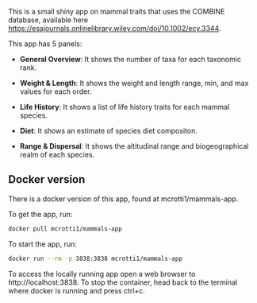 This is a small shiny app on mammal traits that uses the COMBINE database, available here https://esajournals.onlinelibrary.wiley.com/doi/10.1002/ecy.3344. 

This app has 5 panels:
* **General Overview**: It shows the number of taxa for each taxonomic rank.

* **Weight & Length**: It shows the weight and length range, min, and max values for each order.

* **Life History**: It shows a list of life history traits for each mammal species.

* **Diet**: It shows an estimate of species diet compositon.

* **Range & Dispersal**: It shows the altitudinal range and biogeographical realm of each species.

## Docker version

There is a docker version of this app, found at mcrotti1/mammals-app.

To get the app, run:

```bash
docker pull mcrotti1/mammals-app
```

To start the app, run: 

```bash
docker run --rm -p 3838:3838 mcrotti1/mammals-app
```

To access the locally running app open a web browser to http://localhost:3838. 
To stop the container, head back to the terminal where docker is running and press ctrl+c.